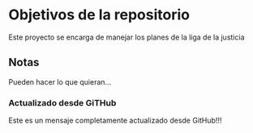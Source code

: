 # Objetivos de la repositorio

Este proyecto se encarga de manejar los planes de la liga de la justicia


## Notas
Pueden hacer lo que quieran...

### Actualizado desde GiTHub
Este es un mensaje completamente actualizado desde GitHub!!!
